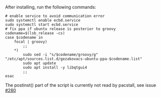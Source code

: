 After installing, run the following commands:

    # enable service to avoid communication error
    sudo systemctl enable ecbd.service
    sudo systemctl start ecbd.service
    # fix ppa if ubuntu release is posterior to groovy
    codename=$(lsb_release -cs)
    case $codename in
    	focal | groovy)
    		;;
    	*)
    		sudo sed -i "s/$codename/groovy/g" "/etc/apt/sources.list.d/gezakovacs-ubuntu-ppa-$codename.list"
    		sudo apt update
    		sudo apt install -y libqtgui4
    		;;
    esac

The postinst() part of the script is currently not read by pacstall, see issue [#280](https://github.com/pacstall/pacstall/issues/280)
